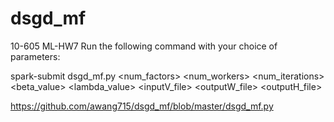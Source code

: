 # dsgd_mf
10-605 ML-HW7
Run the following command with your choice of parameters:

spark-submit dsgd\_mf.py \<num_factors\> \<num_workers\> 
\<num_iterations\> \<beta_value\> \<lambda_value\> \<inputV_file\> 
\<outputW_file\> \<outputH_file\> 


https://github.com/awang715/dsgd_mf/blob/master/dsgd_mf.py
